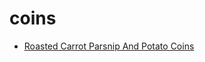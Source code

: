 # coins

 * [Roasted Carrot Parsnip And Potato Coins](index/r/roasted-carrot-parsnip-and-potato-coins-356319.json)
